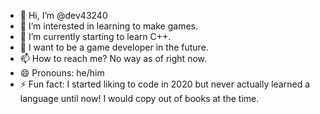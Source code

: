 - 👋 Hi, I’m @dev43240
- 👀 I’m interested in learning to make games.
- 🌱 I’m currently starting to learn C++.
- 💼 I want to be a game developer in the future.
- 📫 How to reach me? No way as of right now.
- 😄 Pronouns: he/him
- ⚡ Fun fact: I started liking to code in 2020 but never actually learned a language until now! I would copy out of books at the time.

<!---
dev43240/dev43240 is a ✨ special ✨ repository because its `README.md` (this file) appears on your GitHub profile.
You can click the Preview link to take a look at your changes.
--->
